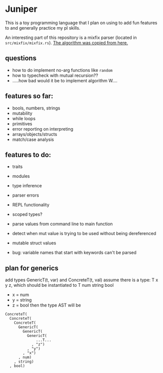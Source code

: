 # Juniper

This is a toy programming language that I plan on using to add fun features to and generally practice my pl skills.

An interesting part of this repository is a mixfix parser (located in `src/mixfix/mixfix.rs`). [The algorithm was copied from here.](https://github.com/uvm-plaid/uvmhs/blob/master/src/UVMHS/Lib/Parser/Mixfix.hs)

## questions
 - how to do implement no-arg functions like `random`
 - how to typecheck with mutual recursion??
 - .....how bad would it be to implement algorithm W....

## features so far:

 - bools, numbers, strings
 - mutability
 - while loops
 - primitives
 - error reporting on interpreting
 - arrays/objects/structs
 - match/case analysis

## features to do:

 - traits
 - modules
 - type inference
 - parser errors

 - REPL functionality
 - scoped types?
 - parse values from command line to main function
 - detect when mut value is trying to be used without being dereferenced
 - mutable struct values
 - bug: variable names that start with keywords can't be parsed

## plan for generics
add types GenericT(t, var) and ConcreteT(t, val)
assume there is a type: T x y z, which should be instantiated to T num string bool
 - x = num
 - y = string
 - z = bool
then the type AST will be
```
ConcreteT(
  ConcreteT(
    ConcreteT(
      GenericT(
        GenericT(
          GenericT(
              ...T...
            , "z")
          , "y")
        , "x")
      , num)
    , string)
  , bool)
```
